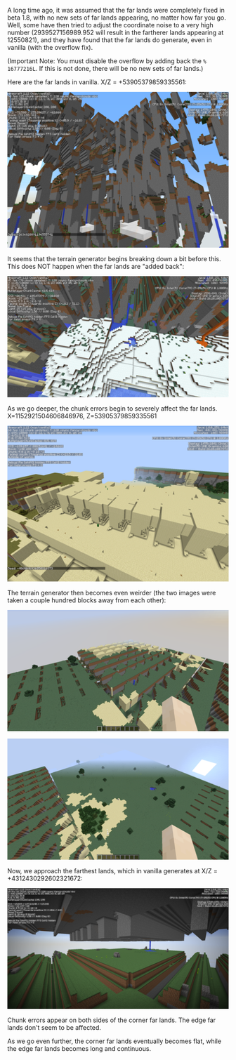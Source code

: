 A long time ago, it was assumed that the far lands were completely fixed in beta 1.8, with no new sets of far lands appearing, no matter how far you go. Well, some have then tried to adjust the coordinate noise to a very high number (2939527156989.952 will result in the fartherer lands appearing at 12550821), and they have found that the far lands do generate, even in vanilla (with the overflow fix).

(Important Note: You must disable the overflow by adding back the `% 16777216L`. If this is not done, there will be no new sets of far lands.)

Here are the far lands in vanilla. X/Z = +53905379859335561:

![FarLandsV1](https://raw.githubusercontent.com/ThisTestUser/FarLandsChronicles/master/assets/Ch5/FarLandsV1.png)

It seems that the terrain generator begins breaking down a bit before this. This does NOT happen when the far lands are "added back":

![FarLandsV2](https://raw.githubusercontent.com/ThisTestUser/FarLandsChronicles/master/assets/Ch5/FarLandsV2.png)

As we go deeper, the chunk errors begin to severely affect the far lands. X=1152921504606846976, Z=53905379859335561

![FarLandsErrorV1](https://raw.githubusercontent.com/ThisTestUser/FarLandsChronicles/master/assets/Ch5/FarLandsErrorV1.png)

The terrain generator then becomes even weirder (the two images were taken a couple hundred blocks away from each other):

![FarLandsErrorV2](https://raw.githubusercontent.com/ThisTestUser/FarLandsChronicles/master/assets/Ch5/FarLandsErrorV2.png)

![FarLandsErrorV3](https://raw.githubusercontent.com/ThisTestUser/FarLandsChronicles/master/assets/Ch5/FarLandsErrorV3.png)

Now, we approach the farthest lands, which in vanilla generates at X/Z = +4312430292602321672:

![FarthestLandsV](https://raw.githubusercontent.com/ThisTestUser/FarLandsChronicles/master/assets/Ch5/FarthestLandsV.png)

Chunk errors appear on both sides of the corner far lands. The edge far lands don't seem to be affected.

As we go even further, the corner far lands eventually becomes flat, while the edge far lands becomes long and continuous.